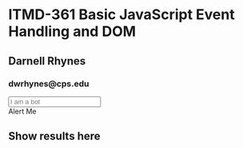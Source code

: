<!DOCTYPE html>
<html lang="en">
<head>
  <meta charset="utf-8">
  <title>Basic JavaScript Event Handling and DOM</title>
  <link rel="stylesheet" href="style.css/style.css">
  <script async src="JS/script.js"></script>
</head>
<body>
  <h1 class="center">ITMD-361 Basic JavaScript Event Handling and DOM</h1>
  <h2 class="center">Darnell Rhynes</h2>
  <h3 class="center">dwrhynes@cps.edu</h3>
  <div id="container">
    <input id="entryinput" type="text" name="textentry" placeholder="I am a bot">
    <div id="entrybutton">Alert Me</div>
    <h2 id="textoutput" class="center">Show results here</h2>
  </div>
</body>
</html>
